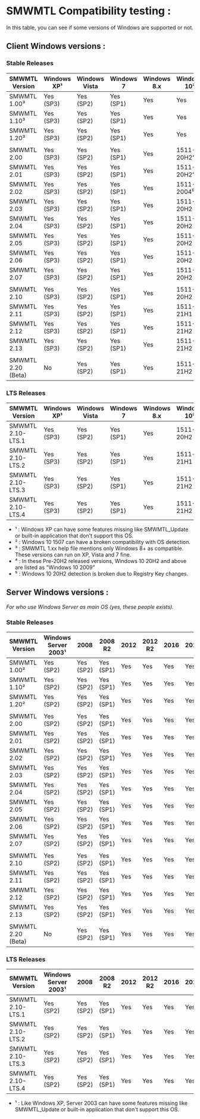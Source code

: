 # SMWMTL Compatibility testing :
In this table, you can see if some versions of Windows are supported or not.

## Client Windows versions :

### Stable Releases
| SMWMTL Version | Windows XP¹  | Windows Vista | Windows 7 | Windows 8.x | Windows 10² | Windows 11 |
| -------------- | ------------ | ------------- | --------- | ----------- | ----------- | ---------- |
| SMWMTL 1.00³   | Yes (SP3)    | Yes (SP2)     | Yes (SP1) | Yes         | Yes         | No         |
| SMWMTL 1.10³   | Yes (SP3)    | Yes (SP2)     | Yes (SP1) | Yes         | Yes         | No         |
| SMWMTL 1.20³   | Yes (SP3)    | Yes (SP2)     | Yes (SP1) | Yes         | Yes         | No         |
||
| SMWMTL 2.00    | Yes (SP3)    | Yes (SP2)     | Yes (SP1) | Yes         | 1511-20H2⁴  | No         |
| SMWMTL 2.01    | Yes (SP3)    | Yes (SP2)     | Yes (SP1) | Yes         | 1511-20H2⁴  | No         |
| SMWMTL 2.02    | Yes (SP3)    | Yes (SP2)     | Yes (SP1) | Yes         | 1511-2004⁵  | No         |
| SMWMTL 2.03    | Yes (SP3)    | Yes (SP2)     | Yes (SP1) | Yes         | 1511-20H2   | No         |
| SMWMTL 2.04    | Yes (SP3)    | Yes (SP2)     | Yes (SP1) | Yes         | 1511-20H2   | No         |
| SMWMTL 2.05    | Yes (SP3)    | Yes (SP2)     | Yes (SP1) | Yes         | 1511-20H2   | No         |
| SMWMTL 2.06    | Yes (SP3)    | Yes (SP2)     | Yes (SP1) | Yes         | 1511-20H2   | No         |
| SMWMTL 2.07    | Yes (SP3)    | Yes (SP2)     | Yes (SP1) | Yes         | 1511-20H2   | No         |
||
| SMWMTL 2.10    | Yes (SP3)    | Yes (SP2)     | Yes (SP1) | Yes         | 1511-20H2   | No         |
| SMWMTL 2.11    | Yes (SP3)    | Yes (SP2)     | Yes (SP1) | Yes         | 1511-21H1   | No         |
| SMWMTL 2.12    | Yes (SP3)    | Yes (SP2)     | Yes (SP1) | Yes         | 1511-21H2   | Partial    |
| SMWMTL 2.13    | Yes (SP3)    | Yes (SP2)     | Yes (SP1) | Yes         | 1511-21H2   | Yes (RTM)  |
||
| SMWMTL 2.20 (Beta) | No       | Yes (SP2)     | Yes (SP1) | Yes         | 1511-21H2   | Yes (RTM)  |

### LTS Releases
| SMWMTL Version    | Windows XP¹  | Windows Vista | Windows 7 | Windows 8.x | Windows 10² | Windows 11 |
| ----------------- | ------------ | ------------- | --------- | ----------- | ----------- | ---------- |
| SMWMTL 2.10-LTS.1 | Yes (SP3)    | Yes (SP2)     | Yes (SP1) | Yes         | 1511-20H2   | No         |
| SMWMTL 2.10-LTS.2 | Yes (SP3)    | Yes (SP2)     | Yes (SP1) | Yes         | 1511-21H1   | No         |
| SMWMTL 2.10-LTS.3 | Yes (SP3)    | Yes (SP2)     | Yes (SP1) | Yes         | 1511-21H2   | Partial    |
| SMWMTL 2.10-LTS.4 | Yes (SP3)    | Yes (SP2)     | Yes (SP1) | Yes         | 1511-21H2   | Yes (RTM)  |

- ¹ : Windows XP can have some features missing like SMWMTL_Update or built-in application that don't support this OS.
- ² : Windows 10 1507 can have a broken compatibility with OS detection.
- ³ : SMWMTL 1.xx help file mentions only Windows 8+ as compatible. These versions can run on XP, Vista and 7 fine.
- ⁴ : In these Pre-20H2 released versions, Windows 10 20H2 and above are listed as "Windows 10 2009"
- ⁵ : Windows 10 20H2 detection is broken due to Registry Key changes.

## Server Windows versions :
*For who use Windows Server as main OS (yes, these people exists).*

### Stable Releases
| SMWMTL Version | Windows Server 2003¹  | 2008      | 2008 R2   | 2012  | 2012 R2  | 2016  | 2019  | 2022  |
| -------------- | --------------------- | ----------| --------- | ----- | -------- | ----- | ----- | ----- |
| SMWMTL 1.00²   | Yes (SP2)             | Yes (SP2) | Yes (SP1) | Yes   | Yes      | Yes   | Yes   | No    |
| SMWMTL 1.10²   | Yes (SP2)             | Yes (SP2) | Yes (SP1) | Yes   | Yes      | Yes   | Yes   | No    |
| SMWMTL 1.20²   | Yes (SP2)             | Yes (SP2) | Yes (SP1) | Yes   | Yes      | Yes   | Yes   | No    |
||
| SMWMTL 2.00    | Yes (SP2)             | Yes (SP2) | Yes (SP1) | Yes   | Yes      | Yes   | Yes   | No    |
| SMWMTL 2.01    | Yes (SP2)             | Yes (SP2) | Yes (SP1) | Yes   | Yes      | Yes   | Yes   | No    |
| SMWMTL 2.02    | Yes (SP2)             | Yes (SP2) | Yes (SP1) | Yes   | Yes      | Yes   | Yes   | No    |
| SMWMTL 2.03    | Yes (SP2)             | Yes (SP2) | Yes (SP1) | Yes   | Yes      | Yes   | Yes   | No    |
| SMWMTL 2.04    | Yes (SP2)             | Yes (SP2) | Yes (SP1) | Yes   | Yes      | Yes   | Yes   | No    |
| SMWMTL 2.05    | Yes (SP2)             | Yes (SP2) | Yes (SP1) | Yes   | Yes      | Yes   | Yes   | No    |
| SMWMTL 2.06    | Yes (SP2)             | Yes (SP2) | Yes (SP1) | Yes   | Yes      | Yes   | Yes   | No    |
| SMWMTL 2.07    | Yes (SP2)             | Yes (SP2) | Yes (SP1) | Yes   | Yes      | Yes   | Yes   | No    |
||
| SMWMTL 2.10    | Yes (SP2)             | Yes (SP2) | Yes (SP1) | Yes   | Yes      | Yes   | Yes   | No    |
| SMWMTL 2.11    | Yes (SP2)             | Yes (SP2) | Yes (SP1) | Yes   | Yes      | Yes   | Yes   | No    |
| SMWMTL 2.12    | Yes (SP2)             | Yes (SP2) | Yes (SP1) | Yes   | Yes      | Yes   | Yes   | Yes   |
| SMWMTL 2.13    | Yes (SP2)             | Yes (SP2) | Yes (SP1) | Yes   | Yes      | Yes   | Yes   | Yes   |
||
| SMWMTL 2.20 (Beta) | No                | Yes (SP2) | Yes (SP1) | Yes   | Yes      | Yes   | Yes   | Yes   |

### LTS Releases
| SMWMTL Version    | Windows Server 2003¹  | 2008      | 2008 R2   | 2012  | 2012 R2  | 2016  | 2019  | 2022  |
| ----------------- | --------------------- | ----------| --------- | ----- | -------- | ----- | ----- | ----- |
| SMWMTL 2.10-LTS.1 | Yes (SP2)             | Yes (SP2) | Yes (SP1) | Yes   | Yes      | Yes   | Yes   | No    |
| SMWMTL 2.10-LTS.2 | Yes (SP2)             | Yes (SP2) | Yes (SP1) | Yes   | Yes      | Yes   | Yes   | No    |
| SMWMTL 2.10-LTS.3 | Yes (SP2)             | Yes (SP2) | Yes (SP1) | Yes   | Yes      | Yes   | Yes   | Yes   |
| SMWMTL 2.10-LTS.4 | Yes (SP2)             | Yes (SP2) | Yes (SP1) | Yes   | Yes      | Yes   | Yes   | Yes   |

- ¹ : Like Windows XP, Server 2003 can have some features missing like SMWMTL_Update or built-in application that don't support this OS.

